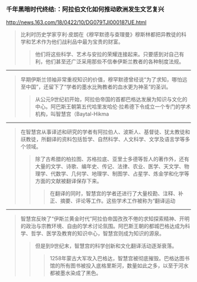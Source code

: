 ### 千年黑暗时代终结:：阿拉伯文化如何推动欧洲发生文艺复兴
http://news.163.com/18/0422/10/DG079TJI000187UE.html
>比利时历史学家亨利·皮朗在《穆罕默德与查理曼》穆斯林都把异教徒的科学和艺术作为他们战利品中最为宝贵的财富。
>>他们将这些科学、艺术与安拉的荣耀连接起来。只要感到对自己有利，他们甚至还广泛采用那些不信奉伊斯兰教者的各种制度法规。
---
>早期伊斯兰领袖非常重视知识的价值，穆罕默德曾经说“为了求知，哪怕远至中国”，还留下了“学者的墨水比殉教者的血水更为神圣”的圣训。
>>从公元9世纪初开始，阿拉伯帝国的首都巴格达发展为知识与文化的中心。阿巴斯王朝第五代哈里发哈伦·拉希德下令成立一个专门的学术机构，叫智慧宫（Baytal-Hikma
---
>在智慧宫从事译述和研究的学者有阿拉伯人、波斯人、基督徒、犹太教徒和祆教徒，所翻译的资料包括哲学、自然科学、人文科学、文学及语言学等多个领域。
>>除了古希腊的柏拉图、苏格拉底、亚里士多德等哲人的著作外，还有大量的文学、诗歌、编年史、传记、法律、农业、医学、天文学、物理学、代数学、几何学、地理学、制图学、占星学、炼金学和化学等方面的文献被翻译保存下来。
>>>在翻译的同时，智慧宫的学者还进行了大量校勘、注释、补正、摘要、评论等工作。这些学术工作被称为“翻译运动
---
>智慧宫反映了“伊斯兰黄金时代”阿拉伯帝国孜孜不倦的求知探索精神、开明的政治与宗教环境、自由的学术讨论氛围。阿巴斯王朝的都城巴格达成为科学、哲学、医学及教育的知识中心，智慧宫则成为知识的源泉。
>>但是到9世纪末，智慧宫的科学创新和文化翻译活动逐渐衰落。
>>>1258年蒙古大军攻入巴格达，智慧宫被彻底摧毁。巴格达图书馆的所有图书被投入底格里斯河，数量如此之多，以至于河水都被墨水染成了黑色。